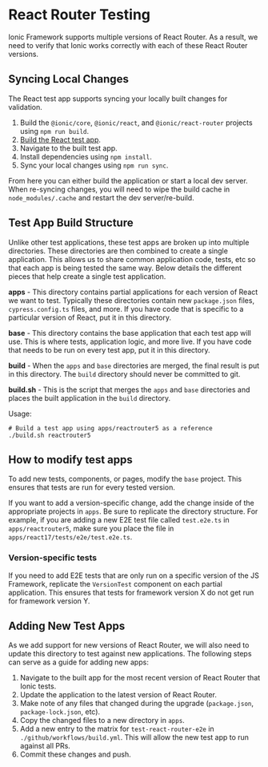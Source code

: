 # React Router Testing

Ionic Framework supports multiple versions of React Router. As a result, we need to verify that Ionic works correctly with each of these React Router versions.

## Syncing Local Changes

The React test app supports syncing your locally built changes for validation.

1. Build the `@ionic/core`, `@ionic/react`, and `@ionic/react-router` projects using `npm run build`.
2. [Build the React test app](#test-app-build-structure).
3. Navigate to the built test app.
4. Install dependencies using `npm install`.
5. Sync your local changes using `npm run sync`.

From here you can either build the application or start a local dev server. When re-syncing changes, you will need to wipe the build cache in `node_modules/.cache` and restart the dev server/re-build.

## Test App Build Structure

Unlike other test applications, these test apps are broken up into multiple directories. These directories are then combined to create a single application. This allows us to share common application code, tests, etc so that each app is being tested the same way. Below details the different pieces that help create a single test application.

**apps** - This directory contains partial applications for each version of React we want to test. Typically these directories contain new `package.json` files, `cypress.config.ts` files, and more. If you have code that is specific to a particular version of React, put it in this directory.

**base** - This directory contains the base application that each test app will use. This is where tests, application logic, and more live. If you have code that needs to be run on every test app, put it in this directory.

**build** - When the `apps` and `base` directories are merged, the final result is put in this directory. The `build` directory should never be committed to git.

**build.sh** - This is the script that merges the `apps` and `base` directories and places the built application in the `build` directory.

Usage:

```shell
# Build a test app using apps/reactrouter5 as a reference
./build.sh reactrouter5
```

## How to modify test apps

To add new tests, components, or pages, modify the `base` project. This ensures that tests are run for every tested version.

If you want to add a version-specific change, add the change inside of the appropriate projects in `apps`. Be sure to replicate the directory structure. For example, if you are adding a new E2E test file called `test.e2e.ts` in `apps/reactrouter5`, make sure you place the file in `apps/react17/tests/e2e/test.e2e.ts`.

### Version-specific tests

If you need to add E2E tests that are only run on a specific version of the JS Framework, replicate the `VersionTest` component on each partial application. This ensures that tests for framework version X do not get run for framework version Y.

## Adding New Test Apps

As we add support for new versions of React Router, we will also need to update this directory to test against new applications. The following steps can serve as a guide for adding new apps:

1. Navigate to the built app for the most recent version of React Router that Ionic tests.
2. Update the application to the latest version of React Router.
3. Make note of any files that changed during the upgrade (`package.json`, `package-lock.json`, etc).
4. Copy the changed files to a new directory in `apps`.
5. Add a new entry to the matrix for `test-react-router-e2e` in `./github/workflows/build.yml`. This will allow the new test app to run against all PRs.
6. Commit these changes and push.
